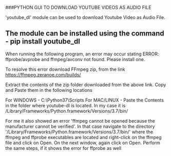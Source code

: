 ###PYTHON GUI TO DOWNLOAD YOUTUBE VIDEOS AS AUDIO FILE

'youtube_dl' module can be used to download Youtube Video as Audio File.

## The module can be installed using the command - pip install youtube_dl

When running the following program, an error may occur stating ERROR: ffprobe/avprobe and ffmpeg/avconv not found. Please install one.

To resolve this error download FFmpeg zip, from the link https://ffmpeg.zeranoe.com/builds/

Extract the contents of the zip folder downloaded from the above link. Copy and Paste them in the following locations

For WINDOWS - C:\Python37\Scripts
For MAC/LINUX - Paste the Contents in the folder where youtube-dl is located.
In my case it is /Library/Frameworks/Python.framework/Versions/3.7/bin/

For me it also showed an error 'ffmpeg cannot be opened because the manufacturer cannot be verified'. In that case navigate to the directory '/Library/Frameworks/Python.framework/Versions/3.7/bin/' where the ffmpeg and ffprobe executables are located and right-click on the ffmpeg file and click on Open. On the next window, again click on Open. Perform the same steps, if it shows the error for ffprobe as well
